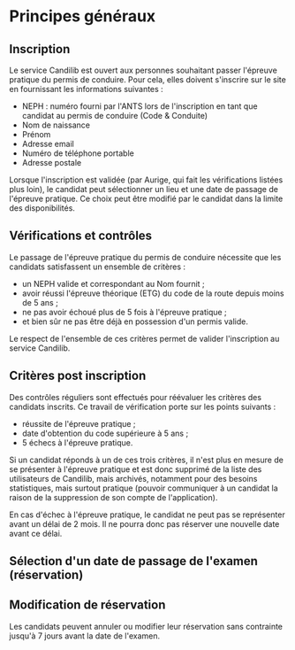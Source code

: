 # Principes généraux

## Inscription
Le service Candilib est ouvert aux personnes souhaitant passer l'épreuve pratique du permis de conduire. Pour cela, elles doivent s'inscrire sur le site en fournissant les informations suivantes :

* NEPH : numéro fourni par l'ANTS lors de l'inscription en tant que candidat au permis de conduire (Code & Conduite)
* Nom de naissance
* Prénom
* Adresse email
* Numéro de téléphone portable
* Adresse postale

Lorsque l'inscription est validée (par Aurige, qui fait les vérifications listées plus loin), le candidat peut sélectionner un lieu et une date de passage de l'épreuve pratique. Ce choix peut être modifié par le candidat dans la limite des disponibilités.

## Vérifications et contrôles

Le passage de l'épreuve pratique du permis de conduire nécessite que les candidats satisfassent un ensemble de critères :

* un NEPH valide et correspondant au Nom fournit ;
* avoir réussi l'épreuve théorique (ETG) du code de la route depuis moins de 5 ans ;
* ne pas avoir échoué plus de 5 fois à l'épreuve pratique ;
* et bien sûr ne pas être déjà en possession d'un permis valide.

Le respect de l'ensemble de ces critères permet de valider l'inscription au service Candilib.

## Critères post inscription

Des contrôles réguliers sont effectués pour réévaluer les critères des candidats inscrits. Ce travail de vérification porte sur les points suivants :

* réussite de l'épreuve pratique ;
* date d'obtention du code supérieure à 5 ans ;
* 5 échecs à l'épreuve pratique.

Si un candidat réponds à  un de ces trois critères, il n'est plus en mesure de se présenter à l'épreuve pratique et est donc supprimé de la liste des utilisateurs de Candilib, mais archivés, notamment pour des besoins statistiques, mais surtout pratique (pouvoir communiquer à un candidat la raison de la suppression de son compte de l'application).

En cas d'échec à l'épreuve pratique, le candidat ne peut pas se représenter avant un délai de 2 mois. Il ne pourra donc pas réserver une nouvelle date avant ce délai.

## Sélection d'un date de passage de l'examen (réservation)



## Modification de réservation

Les candidats peuvent annuler ou modifier leur réservation sans contrainte jusqu'à 7 jours avant la date de l'examen. 
